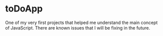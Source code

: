 # toDoApp
One of my very first projects that helped me understand the main concept of JavaScript. There are known issues that I will be fixing in the future. 
